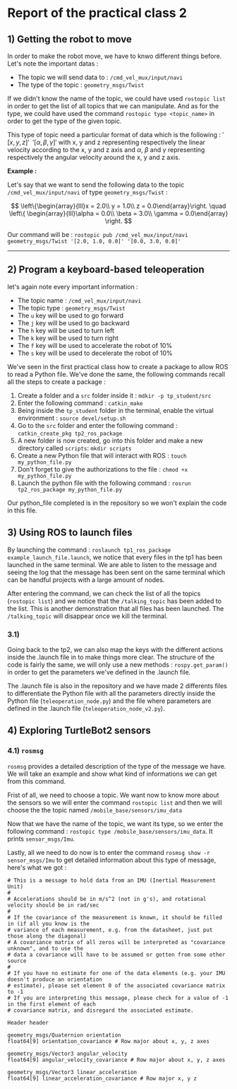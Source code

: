 # Report of the practical class 2

## 1) Getting the robot to move

In order to make the robot move, we have to knwo different things before. Let's note the important datas :

- The topic we will send data to : `/cmd_vel_mux/input/navi`
- The type of the topic : `geometry_msgs/Twist`

If we didn't know the name of the topic, we could have used `rostopic list` in order to get the list of all topics that we can manipulate. And as for the type, we could have used the command `rostopic type <topic_name>` in order to get the type of the given topic.

This type of topic need a particular format of data which is the following : $'[x, y, z]'~~'[\alpha, \beta, \gamma]'$ with x, y and z representing respectively the linear velocity according to the x, y and z axis and $\alpha$, $\beta$ and $\gamma$ representing respectively the angular velocity around the x, y and z axis. 

**Example :**

Let's say that we want to send the following data to the topic `/cmd_vel_mux/input/navi` of type `geometry_msgs/Twist` :

$$ \left\{\begin{array}{lll}x = 2.0\\ y = 1.0\\ z = 0.0\end{array}\right. \quad \left\{ \begin{array}{lll}\alpha = 0.0\\ \beta = 3.0\\ \gamma = 0.0\end{array} \right. $$

Our command will be : `rostopic pub /cmd_vel_mux/input/navi geometry_msgs/Twist '[2.0, 1.0, 0.0]' '[0.0, 3.0, 0.0]'`

---

## 2) Program a keyboard-based teleoperation

let's again note every important information :

- The topic name : `/cmd_vel_mux/input/navi`
- The topic type : `geometry_msgs/Twist`
- The `u` key will be used to go forward
- The `j` key will be used to go backward
- The `h` key will be used to turn left
- The `k` key will be used to turn right
- The `f` key will be used to accelerate the robot of 10%
- The `s` key will be used to decelerate the robot of 10%

We've seen in the first practical class how to create a package to allow ROS to read a Python file.
We've done the same, the following commands recall all the steps to create a package :

1. Create a folder and a `src` folder inside it : `mdkir -p tp_student/src`
2. Enter the following command : `catkin_make`
3. Being inside the `tp_student` folder in the terminal, enable the virtual environment : `source devel/setup.sh`
4. Go to the `src` folder and enter the following command : `catkin_create_pkg tp2_ros_package`
5. A new folder is now created, go into this folder and make a new directory called `scripts`: `mkdir scripts`
6. Create a new Python file that will interact with ROS : `touch my_python_file.py`
7. Don't forget to give the authorizations to the file : `chmod +x my_python_file.py`
8. Launch the python file with the following command : `rosrun tp2_ros_package my_python_file.py`

Our python_file completed is in the repository so we won't explain the code in this file. 

## 3) Using ROS to launch files

By launching the command : `roslaunch tp1_ros_package example_launch_file.launch`, we notice that every files in the tp1 has been launched in the same terminal. We are able to listen to the message and seeing the log that the message has been sent on the same terminal which can be handful projects with a large amount of nodes.

After entering the command, we can check the list of all the topics (`rostopic list`) and we notice that the `/talking_topic` has been added to the list. This is another demonstration that all files has been launched. The `/talking_topic` will disappear once we kill the terminal.

### 3.1)

Going back to the tp2, we can also map the keys with the different actions inside the .launch file in to make things more clear.
The structure of the code is fairly the same, we will only use a new methods : `rospy.get_param()` in order to get the parameters we've defined in the .launch file.

The .launch file is also in the repository and we have made 2 differents files to differentiate the Python file with all the parameters directly inside the Python file (`teleoperation_node.py`) and the file where parameters are defined in the .launch file (`teleoperation_node_v2.py`).

## 4) Exploring TurtleBot2 sensors

### 4.1) `rosmsg`

`rosmsg` provides a detailed description of the type of the message we have. We will take an example and show what kind of informations we can get from this command.

Frist of all, we need to choose a topic. We want now to know more about the sensors so we will enter the command `rostopic list` and then we will choose the the topic named `/mobile_base/sensors/imu_data`

Now that we have the name of the topic, we want its type, so we enter the following command : `rostopic type /mobile_base/sensors/imu_data`. It prints `sensor_msgs/Imu`.

Lastly, all we need to do now is to enter the command `rosmsg show -r sensor_msgs/Imu` to get detailed information about this type of message, here's what we got :

~~~
# This is a message to hold data from an IMU (Inertial Measurement Unit)
#
# Accelerations should be in m/s^2 (not in g's), and rotational velocity should be in rad/sec
#
# If the covariance of the measurement is known, it should be filled in (if all you know is the 
# variance of each measurement, e.g. from the datasheet, just put those along the diagonal)
# A covariance matrix of all zeros will be interpreted as "covariance unknown", and to use the
# data a covariance will have to be assumed or gotten from some other source
#
# If you have no estimate for one of the data elements (e.g. your IMU doesn't produce an orientation 
# estimate), please set element 0 of the associated covariance matrix to -1
# If you are interpreting this message, please check for a value of -1 in the first element of each 
# covariance matrix, and disregard the associated estimate.

Header header

geometry_msgs/Quaternion orientation
float64[9] orientation_covariance # Row major about x, y, z axes

geometry_msgs/Vector3 angular_velocity
float64[9] angular_velocity_covariance # Row major about x, y, z axes

geometry_msgs/Vector3 linear_acceleration
float64[9] linear_acceleration_covariance # Row major x, y z
~~~



